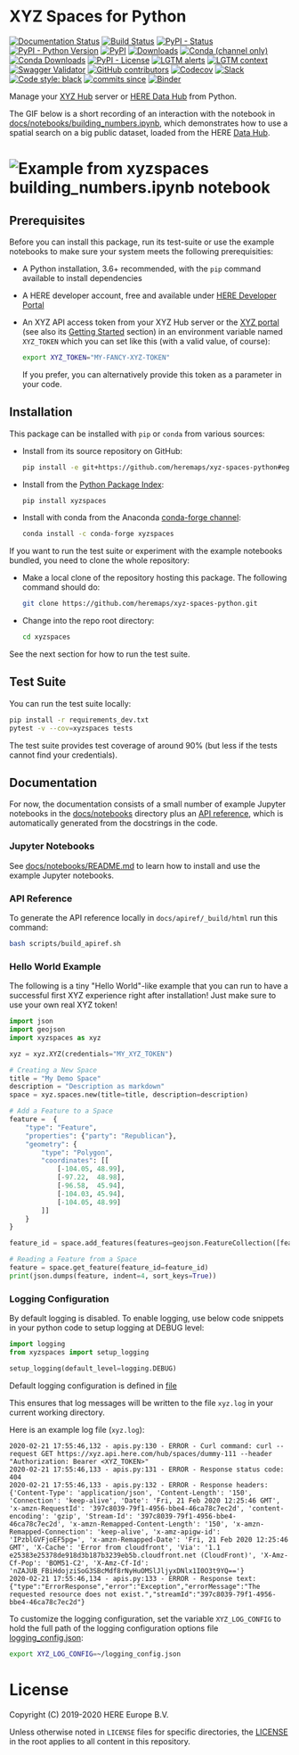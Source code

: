 # XYZ Spaces for Python

[![Documentation Status](https://readthedocs.org/projects/xyz-spaces-python/badge/?version=latest)](https://xyz-spaces-python.readthedocs.io/en/latest/?badge=latest)
[![Build Status](https://travis-ci.com/heremaps/xyz-spaces-python.svg?branch=master)](https://travis-ci.com/github/heremaps/xyz-spaces-python)
[![PyPI - Status](https://img.shields.io/pypi/status/xyzspaces)](https://pypi.org/project/xyzspaces/)
[![PyPI - Python Version](https://img.shields.io/pypi/pyversions/xyzspaces)](https://pypi.org/project/xyzspaces/)
[![PyPI](https://img.shields.io/pypi/v/xyzspaces)](https://pypi.org/project/xyzspaces/)
[![Downloads](https://pepy.tech/badge/xyzspaces)](https://pepy.tech/project/xyzspaces)
[![Conda (channel only)](https://img.shields.io/conda/vn/conda-forge/xyzspaces)](https://anaconda.org/conda-forge/xyzspaces)
[![Conda Downloads](https://img.shields.io/conda/dn/conda-forge/xyzspaces)](https://anaconda.org/conda-forge/xyzspaces)
[![PyPI - License](https://img.shields.io/pypi/l/xyzspaces)](https://pypi.org/project/xyzspaces/)
[![LGTM alerts](https://img.shields.io/lgtm/alerts/g/heremaps/xyz-spaces-python.svg?logo=lgtm&logoWidth=18)](https://lgtm.com/projects/g/heremaps/xyz-spaces-python/alerts/)
[![LGTM context](https://img.shields.io/lgtm/grade/python/g/heremaps/xyz-spaces-python.svg?logo=lgtm&logoWidth=18)](https://lgtm.com/projects/g/heremaps/xyz-spaces-python/context:python)
[![Swagger Validator](https://img.shields.io/swagger/valid/3.0?specUrl=https%3A%2F%2Fxyz.api.here.com%2Fhub%2Fstatic%2Fopenapi%2Fstable.yaml)](https://xyz.api.here.com/hub/static/openapi/stable.yaml)
[![GitHub contributors](https://img.shields.io/github/contributors/heremaps/xyz-spaces-python)](https://github.com/heremaps/xyz-spaces-python/graphs/contributors)
[![Codecov](https://codecov.io/gh/heremaps/xyz-spaces-python/branch/master/graph/badge.svg)](https://codecov.io/gh/heremaps/xyz-spaces-python)
[![Slack](https://img.shields.io/badge/heredev-datahub-00AFAA?logo=slack)](https://heredev.slack.com)
[![Code style: black](https://img.shields.io/badge/code%20style-black-000000.svg)](https://github.com/psf/black)
[![commits since](https://img.shields.io/github/commits-since/heremaps/xyz-spaces-python/latest.svg)](https://github.com/heremaps/xyz-spaces-python/commits/master)
[![Binder](https://mybinder.org/badge_logo.svg)](https://mybinder.org/v2/gh/heremaps/xyz-spaces-python/master)

Manage your [XYZ Hub](https://github.com/heremaps/xyz-hub) server or [HERE Data Hub](https://developer.here.com/products/data-hub) from Python.

The GIF below is a short recording of an interaction with the notebook in [docs/notebooks/building_numbers.ipynb](https://github.com/heremaps/xyz-spaces-python/blob/master/docs/notebooks/building_numbers.ipynb),
which demonstrates how to use a spatial search on a big public dataset, loaded from the HERE [Data Hub](https://here.xyz).

# ![Example from xyzspaces building_numbers.ipynb notebook](https://github.com/heremaps/xyz-spaces-python/raw/master/images/building_numbers.gif)


## Prerequisites

Before you can install this package, run its test-suite or use the example notebooks to make sure your system meets the following prerequisities:

- A Python installation, 3.6+ recommended, with the `pip` command available to install dependencies
- A HERE developer account, free and available under [HERE Developer Portal](https://developer.here.com)
- An XYZ API access token from your XYZ Hub server or the [XYZ portal](https://www.here.xyz) (see also its [Getting
  Started](https://www.here.xyz/getting-started/) section) in an environment variable named `XYZ_TOKEN` which you can
  set like this (with a valid value, of course):

    ```bash
    export XYZ_TOKEN="MY-FANCY-XYZ-TOKEN"
    ```

    If you prefer, you can alternatively provide this token as a parameter in your code.

## Installation

This package can be installed with `pip` or `conda` from various sources:

- Install from its source repository on GitHub:

    ```bash
    pip install -e git+https://github.com/heremaps/xyz-spaces-python#egg=xyzspaces
    ```

- Install from the [Python Package Index](https://pypi.org/project/xyzspaces/):

    ```bash
    pip install xyzspaces
    ```
- Install with conda from the Anaconda [conda-forge channel](https://anaconda.org/conda-forge/xyzspaces):

    ```bash
    conda install -c conda-forge xyzspaces
    ```

If you want to run the test suite or experiment with the example notebooks bundled, you need to clone the whole repository:

- Make a local clone of the repository hosting this package. The following command should do:

    ```bash
    git clone https://github.com/heremaps/xyz-spaces-python.git
    ```

- Change into the repo root directory:

    ```bash
    cd xyzspaces
    ```

See the next section for how to run the test suite.

## Test Suite

You can run the test suite locally:

```bash
pip install -r requirements_dev.txt
pytest -v --cov=xyzspaces tests
```

The test suite provides test coverage of around 90% (but less if the tests cannot find your credentials).

## Documentation

For now, the documentation consists of a small number of example Jupyter notebooks in the [docs/notebooks](https://github.com/heremaps/xyz-spaces-python/tree/master/docs/notebooks) directory plus an [API reference](https://xyz-spaces-python.readthedocs.io/en/latest/index.html), which is automatically generated from the docstrings in the code.

### Jupyter Notebooks

See [docs/notebooks/README.md](https://github.com/heremaps/xyz-spaces-python/blob/master/docs/notebooks/README.md) to learn how to install and use the example Jupyter notebooks.

### API Reference

To generate the API reference locally in `docs/apiref/_build/html` run this command:

```bash
bash scripts/build_apiref.sh
```

### Hello World Example

The following is a tiny "Hello World"-like example that you can run to have a successful first XYZ experience right after installation! Just make sure to use your own real XYZ token!

```python
import json
import geojson
import xyzspaces as xyz

xyz = xyz.XYZ(credentials="MY_XYZ_TOKEN")

# Creating a New Space
title = "My Demo Space"
description = "Description as markdown"
space = xyz.spaces.new(title=title, description=description)

# Add a Feature to a Space
feature =  {
    "type": "Feature",
    "properties": {"party": "Republican"},
    "geometry": {
        "type": "Polygon",
        "coordinates": [[
            [-104.05, 48.99],
            [-97.22,  48.98],
            [-96.58,  45.94],
            [-104.03, 45.94],
            [-104.05, 48.99]
        ]]
    }
}

feature_id = space.add_features(features=geojson.FeatureCollection([feature]))["features"][0]["id"]

# Reading a Feature from a Space
feature = space.get_feature(feature_id=feature_id)
print(json.dumps(feature, indent=4, sort_keys=True))
```

### Logging Configuration

By default logging is disabled. To enable logging, use below code snippets in your python code to setup logging at DEBUG level:

```python
import logging
from xyzspaces import setup_logging

setup_logging(default_level=logging.DEBUG)
```
Default logging configuration is defined in [file](https://github.com/heremaps/xyz-spaces-python/blob/master/xyzspaces/config/logconfig.json)

This ensures that log messages will be written to the file `xyz.log` in your current working directory.

Here is an example log file (`xyz.log`):

```text
2020-02-21 17:55:46,132 - apis.py:130 - ERROR - Curl command: curl --request GET https://xyz.api.here.com/hub/spaces/dummy-111 --header "Authorization: Bearer <XYZ_TOKEN>"
2020-02-21 17:55:46,133 - apis.py:131 - ERROR - Response status code: 404
2020-02-21 17:55:46,133 - apis.py:132 - ERROR - Response headers: {'Content-Type': 'application/json', 'Content-Length': '150', 'Connection': 'keep-alive', 'Date': 'Fri, 21 Feb 2020 12:25:46 GMT', 'x-amzn-RequestId': '397c8039-79f1-4956-bbe4-46ca78c7ec2d', 'content-encoding': 'gzip', 'Stream-Id': '397c8039-79f1-4956-bbe4-46ca78c7ec2d', 'x-amzn-Remapped-Content-Length': '150', 'x-amzn-Remapped-Connection': 'keep-alive', 'x-amz-apigw-id': 'IPzblGVFjoEF5pg=', 'x-amzn-Remapped-Date': 'Fri, 21 Feb 2020 12:25:46 GMT', 'X-Cache': 'Error from cloudfront', 'Via': '1.1 e25383e25378de918d3b187b3239eb5b.cloudfront.net (CloudFront)', 'X-Amz-Cf-Pop': 'BOM51-C2', 'X-Amz-Cf-Id': 'nZAJUB_FBiHdojziSoG3SBcMdf8rNyHuOMSlJljyxDNlx1I0O3t9YQ=='}
2020-02-21 17:55:46,134 - apis.py:133 - ERROR - Response text: {"type":"ErrorResponse","error":"Exception","errorMessage":"The requested resource does not exist.","streamId":"397c8039-79f1-4956-bbe4-46ca78c7ec2d"}
```
To customize the logging configuration, set the variable `XYZ_LOG_CONFIG` to hold the full path of the logging configuration options file [logging_config.json](https://github.com/heremaps/xyz-spaces-python/blob/master/xyzspaces/config/logconfig.json):

```bash
export XYZ_LOG_CONFIG=~/logging_config.json
```

# License

Copyright (C) 2019-2020 HERE Europe B.V.

Unless otherwise noted in `LICENSE` files for specific directories, the [LICENSE](https://github.com/heremaps/xyz-spaces-python/blob/master/LICENSE) in the root applies to all content in this repository.
